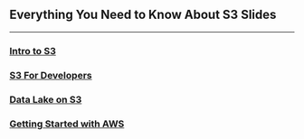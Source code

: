 ## Everything You Need to Know About S3 Slides

<hr>

### [Intro to S3](https://coderplex.github.io/slides/AWS/intro-to-s3.html#/)
### [S3 For Developers](https://coderplex.github.io/slides/AWS/s3-for-developers.html)
### [Data Lake on S3](https://coderplex.github.io/slides/AWS/data-lake-on-s3.html#/)
### [Getting Started with AWS](https://coderplex.github.io/slides/AWS/getting-started-with-aws.html)
